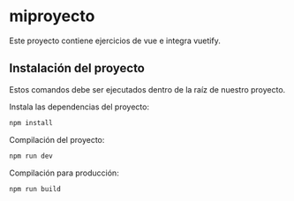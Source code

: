 # miproyecto

Este proyecto contiene ejercicios de vue e integra vuetify.


## Instalación del proyecto

Estos comandos debe ser ejecutados dentro de la raíz de nuestro proyecto.

Instala las dependencias del proyecto:

```sh
npm install
```

Compilación del proyecto:

```sh
npm run dev
```

Compilación para producción:

```sh
npm run build
```
